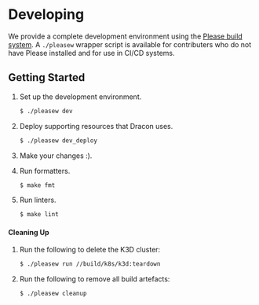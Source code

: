 # Developing

We provide a complete development environment using the [Please build system](https://please.build). A `./pleasew` wrapper script is available for contributers who do not have Please installed and for use in CI/CD systems.

## Getting Started

1. Set up the development environment.

    ```bash
    $ ./pleasew dev
    ```

2. Deploy supporting resources that Dracon uses.

    ```bash
    $ ./pleasew dev_deploy
    ```

3. Make your changes :).
4. Run formatters.

    ```bash
    $ make fmt
    ```

5. Run linters.

    ```bash
    $ make lint
    ```

#### Cleaning Up

1. Run the following to delete the K3D cluster:

    ```bash
    $ ./pleasew run //build/k8s/k3d:teardown
    ```

2. Run the following to remove all build artefacts:

    ```bash
    $ ./pleasew cleanup
    ```
